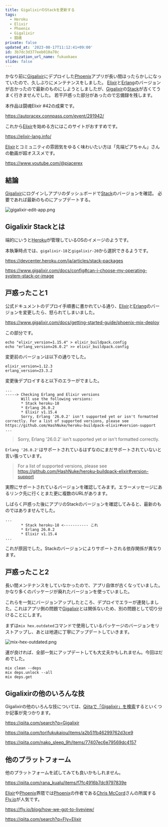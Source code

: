 ```yaml
---
title: GigalixirのStackを更新する
tags:
  - Heroku
  - Elixir
  - Phoenix
  - Gigalixir
  - 闘魂
private: false
updated_at: '2023-08-17T11:12:41+09:00'
id: 3b7dc3d377eeb010a70c
organization_url_name: fukuokaex
slide: false
---
```


かなり前に[Gigalixir]にデプロイした[Phoenix]アプリが長い間ほったらかしになっていたので、久しぶりにメンテナンスをしました。
[Elixir]と[Erlang]のバージョンが古かったので最新のものにしようとしましたが、[Gigalixir]の[Stack][Gigalixir Stack]が古くてうまく行きませんでした。
若干戸惑った部分があったので忘備録を残します。

[Gigalixir]: https://www.gigalixir.com/
[Phoenix]: https://www.phoenixframework.org/
[Gigalixir Stack]: https://www.gigalixir.com/docs/config#can-i-choose-my-operating-system-stack-or-image
[Erlang]: https://www.erlang.org/
[Elixir]: https://elixir-lang.org/
[Heroku]: https://www.heroku.com/

本作品は闘魂Elixir #42の成果です。

https://autoracex.connpass.com/event/291942/

これから[Elixir]を始める方にはこのサイトがおすすめです。

https://elixir-lang.info/

[Elixir]とコミュニティの雰囲気をゆるく味わいたい方は「先端ピアちゃん」さんの動画が超オススメです。

https://www.youtube.com/@piacerex

[Elixir]: https://elixir-lang.org/

## 結論

[Gigalixir]にログインしアプリのダッシュボードで[Stack][Gigalixir Stack]のバージョンを確認。
必要であれば最新のものにアップデートする。

![gigalixir-edit-app.png](https://qiita-image-store.s3.ap-northeast-1.amazonaws.com/0/82804/6178304c-e710-70ef-34d1-e0c73084527f.png)

## Gigalixir Stackとは

端的にいうと[Heroku]が管理しているOSのイメージのようです。

本執筆時点では、`gigalixir-18`と`gigalixir-20`から選択できるようです。

https://devcenter.heroku.com/ja/articles/stack-packages

https://www.gigalixir.com/docs/config#can-i-choose-my-operating-system-stack-or-image

## 戸惑ったこと1

公式ドキュメントのデプロイ手順書に書かれている通り、[Elixir]と[Erlang]のバージョンを変更したら、怒られてしまいました。

https://www.gigalixir.com/docs/getting-started-guide/phoenix-mix-deploy


この部分です。

```bash:デプロイ手順書に書いてあるバージョン
echo "elixir_version=1.15.4" > elixir_buildpack.config
echo "erlang_version=26.0.2" >> elixir_buildpack.config
```

変更前のバージョンは以下の通りでした。

```bash:元のelixir_buildpack.config
elixir_version=1.12.3
erlang_version=23.3.2
```

変更後デプロイすると以下のエラーがでました。

```bash:怒られた内容
...
-----> Checking Erlang and Elixir versions
       Will use the following versions:
       * Stack heroku-18
       * Erlang 26.0.2
       * Elixir v1.15.4
       Sorry, Erlang '26.0.2' isn't supported yet or isn't formatted correctly. For a list of supported versions, please see https://github.com/HashNuke/heroku-buildpack-elixir#version-support
...
```

> Sorry, Erlang '26.0.2' isn't supported yet or isn't formatted correctly.

`Erlang '26.0.2'`はサポートされているはずなのにまだサポートされていないと言い張っています。

> For a list of supported versions, please see https://github.com/HashNuke/heroku-buildpack-elixir#version-support

実際にサポートされているバージョンを確認してみます。エラーメッセージにあるリンク先に行くとまた更に複数のURLがあります。

しばらく戸惑った後にアプリのStackのバージョンを確認してみると、最新のものではありませんでした。

```txt:怒られた内容
...
       * Stack heroku-18 <----------- これ
       * Erlang 26.0.2
       * Elixir v1.15.4
...
```

これが原因でした。Stackのバージョンによりサポートされる依存関係が異なります。

## 戸惑ったこと2

長い間メンテナンスをしていなかったので、アプリ自体が古くなっていました。かなり多くのパッケージが廃れたバージョンを使っていました。

これらを一気にバージョンアップしたところ、デプロイでエラーが連発しました。これはアプリ側の問題で[Gigalixir]とは関係ないため、別の問題として切り分けることにします。

まずは`mix hex.outdated`コマンドで使用しているパッケージのバージョンをリストアップし、あとは地道に丁寧にアップデートしていきます。

![mix-hex-outdated.png](https://qiita-image-store.s3.ap-northeast-1.amazonaws.com/0/82804/cbd526ae-8134-8afb-7351-a1ee1f704c23.png)

運が良ければ、全部一気にアップデートしても大丈夫かもしれません。今回はだめでした。

```
mix clean --deps
mix deps.unlock --all
mix deps.get
```

## Gigalixirの他のいろんな技

Gigalixirの他のいろんな技については、[Qiitaで「Gigalixir」を検索](https://qiita.com/search?q=Gigalixir)するといくつか記事が見つかります。

https://qiita.com/search?q=Gigalixir

https://qiita.com/torifukukaiou/items/a2b51fb46299762d3ce9

https://qiita.com/nako_sleep_9h/items/77407ec6e79569dc4157

## 他のプラットフォーム

他のプラットフォームを試してみても良いかもしれません。

https://qiita.com/rana_kualu/items/f7fc4916b7dc9797839e

[Elixir]や[Phoenix]界隈では[Phoenix]の作者である[Chris McCord](https://twitter.com/chris_mccord)さんの所属する[Fly.io](https://fly.io/)が人気です。

https://fly.io/blog/how-we-got-to-liveview/

https://qiita.com/search?q=Fly+Elixir
